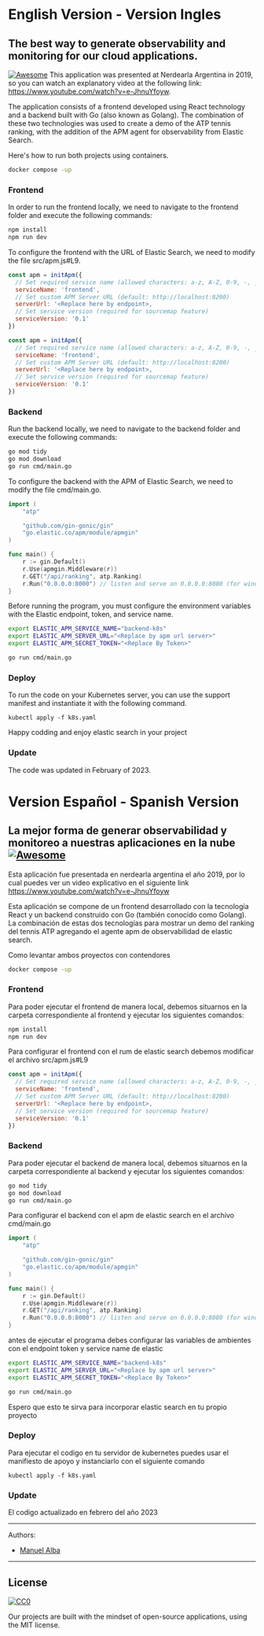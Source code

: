 

# English Version - Version Ingles
## The best way to generate observability and monitoring for our cloud applications.
 [![Awesome](https://cdn.rawgit.com/sindresorhus/awesome/d7305f38d29fed78fa85652e3a63e154dd8e8829/media/badge.svg)](https://github.com/sindresorhus/awesome)
This application was presented at Nerdearla Argentina in 2019, so you can watch an explanatory video at the following link: https://www.youtube.com/watch?v=e-JhnuYfoyw.

The application consists of a frontend developed using React technology and a backend built with Go (also known as Golang). The combination of these two technologies was used to create a demo of the ATP tennis ranking, with the addition of the APM agent for observability from Elastic Search.

Here's how to run both projects using containers.

```bash
docker compose -up
```

### Frontend 
In order to run the frontend locally, we need to navigate to the frontend folder and execute the following commands:

```bash
npm install 
npm run dev
```

To configure the frontend with the URL of Elastic Search, we need to modify the file src/apm.js#L9.

```js
const apm = initApm({
  // Set required service name (allowed characters: a-z, A-Z, 0-9, -, _, and space)
  serviceName: 'frontend',
  // Set custom APM Server URL (default: http://localhost:8200)
  serverUrl: '<Replace here by endpoint>,
  // Set service version (required for sourcemap feature)
  serviceVersion: '0.1'
})
```

```js
const apm = initApm({
  // Set required service name (allowed characters: a-z, A-Z, 0-9, -, _, and space)
  serviceName: 'frontend',
  // Set custom APM Server URL (default: http://localhost:8200)
  serverUrl: '<Replace here by endpoint>,
  // Set service version (required for sourcemap feature)
  serviceVersion: '0.1'
})
```

### Backend 

Run the backend locally, we need to navigate to the backend folder and execute the following commands:
```bash
go mod tidy
go mod download
go run cmd/main.go
```

To configure the backend with the APM of Elastic Search, we need to modify the file cmd/main.go.
```go
import (
	"atp"

	"github.com/gin-gonic/gin"
	"go.elastic.co/apm/module/apmgin"
)

func main() {
	r := gin.Default()
	r.Use(apmgin.Middleware(r))
	r.GET("/api/ranking", atp.Ranking)
	r.Run("0.0.0.0:8000") // listen and serve on 0.0.0.0:8080 (for windows "localhost:8080")
}
```
Before running the program, you must configure the environment variables with the Elastic endpoint, token, and service name.
```bash
export ELASTIC_APM_SERVICE_NAME="backend-k8s"
export ELASTIC_APM_SERVER_URL="<Replace by apm url server>"
export ELASTIC_APM_SECRET_TOKEN="<Replace By Token>"

go run cmd/main.go
```

### Deploy

To run the code on your Kubernetes server, you can use the support manifest and instantiate it with the following command.

```console
kubectl apply -f k8s.yaml
```


Happy codding and enjoy elastic search in your project

### Update

The code was updated in February of 2023.


# Version Español - Spanish Version
## La mejor forma de generar observabilidad y monitoreo a nuestras aplicaciones en la nube [![Awesome](https://cdn.rawgit.com/sindresorhus/awesome/d7305f38d29fed78fa85652e3a63e154dd8e8829/media/badge.svg)](https://github.com/sindresorhus/awesome)

Esta aplicación fue presentada en nerdearla argentina el año 2019, por lo cual puedes ver un video explicativo en el siguiente link https://www.youtube.com/watch?v=e-JhnuYfoyw 

Esta aplicación se compone de un frontend desarrollado con la tecnología React y un backend construido con Go (también conocido como Golang). La combinación de estas dos tecnologías para mostrar un demo del ranking del tennis ATP agregando el agente apm de  observabilidad de elastic search.

Como levantar ambos proyectos con contendores

```bash
docker compose -up
```

### Frontend 
Para poder ejecutar el frontend de manera local, debemos situarnos en la carpeta correspondiente al frontend y ejecutar los siguientes comandos:
```bash
npm install 
npm run dev
```

Para configurar el frontend con el rum de elastic search debemos modificar el archivo src/apm.js#L9

```js
const apm = initApm({
  // Set required service name (allowed characters: a-z, A-Z, 0-9, -, _, and space)
  serviceName: 'frontend',
  // Set custom APM Server URL (default: http://localhost:8200)
  serverUrl: '<Replace here by endpoint>,
  // Set service version (required for sourcemap feature)
  serviceVersion: '0.1'
})
```

### Backend 

Para poder ejecutar el backend de manera local, debemos situarnos en la carpeta correspondiente al backend y ejecutar los siguientes comandos:
```bash
go mod tidy
go mod download
go run cmd/main.go
```

Para configurar el backend con el apm de elastic search en el archivo cmd/main.go

```go
import (
	"atp"

	"github.com/gin-gonic/gin"
	"go.elastic.co/apm/module/apmgin"
)

func main() {
	r := gin.Default()
	r.Use(apmgin.Middleware(r))
	r.GET("/api/ranking", atp.Ranking)
	r.Run("0.0.0.0:8000") // listen and serve on 0.0.0.0:8080 (for windows "localhost:8080")
}
```
antes de ejecutar el programa debes configurar las variables de ambientes con el endpoint token y service name de elastic
```bash
export ELASTIC_APM_SERVICE_NAME="backend-k8s"
export ELASTIC_APM_SERVER_URL="<Replace by apm url server>"
export ELASTIC_APM_SECRET_TOKEN="<Replace By Token>"

go run cmd/main.go
```

Espero que esto te sirva para incorporar elastic search en tu propio proyecto

### Deploy

Para ejecutar el codigo en tu servidor de kubernetes puedes usar el manifiesto de apoyo y instanciarlo con el siguiente comando 
```console
kubectl apply -f k8s.yaml
```


### Update

El codigo actualizado en febrero del año 2023

---
Authors:
  - [Manuel Alba](https://github.com/elmalba)
---

## License

[![CC0](http://mirrors.creativecommons.org/presskit/buttons/88x31/svg/cc-zero.svg)](https://creativecommons.org/publicdomain/zero/1.0/)

Our projects are built with the mindset of open-source applications, using the MIT license.

